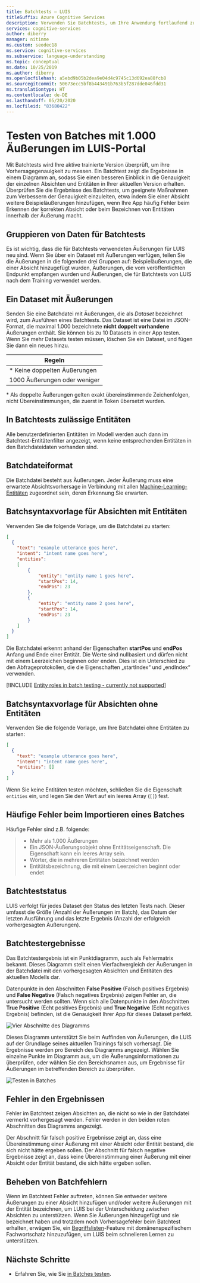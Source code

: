 ```yaml
---
title: Batchtests – LUIS
titleSuffix: Azure Cognitive Services
description: Verwenden Sie Batchtests, um Ihre Anwendung fortlaufend zu optimieren und ihr Sprachverständnis zu verbessern.
services: cognitive-services
author: diberry
manager: nitinme
ms.custom: seodec18
ms.service: cognitive-services
ms.subservice: language-understanding
ms.topic: conceptual
ms.date: 10/25/2019
ms.author: diberry
ms.openlocfilehash: a5ebd9b05b2dea9e04d4c9745c13d692ea88fcb8
ms.sourcegitcommit: 50673ecc5bf8b443491b763b5f287dde046fdd31
ms.translationtype: HT
ms.contentlocale: de-DE
ms.lasthandoff: 05/20/2020
ms.locfileid: "83680422"
---
```

# <a name="batch-testing-with-1000-utterances-in-luis-portal"></a>Testen von Batches mit 1.000 Äußerungen im LUIS-Portal

Mit Batchtests wird Ihre aktive trainierte Version überprüft, um ihre Vorhersagegenauigkeit zu messen. Ein Batchtest zeigt die Ergebnisse in einem Diagramm an, sodass Sie einen besseren Einblick in die Genauigkeit der einzelnen Absichten und Entitäten in Ihrer aktuellen Version erhalten. Überprüfen Sie die Ergebnisse des Batchtests, um geeignete Maßnahmen zum Verbessern der Genauigkeit einzuleiten, etwa indem Sie einer Absicht weitere Beispieläußerungen hinzufügen, wenn Ihre App häufig Fehler beim Erkennen der korrekten Absicht oder beim Bezeichnen von Entitäten innerhalb der Äußerung macht.

## <a name="group-data-for-batch-test"></a>Gruppieren von Daten für Batchtests

Es ist wichtig, dass die für Batchtests verwendeten Äußerungen für LUIS neu sind. Wenn Sie über ein Dataset mit Äußerungen verfügen, teilen Sie die Äußerungen in die folgenden drei Gruppen auf: Beispieläußerungen, die einer Absicht hinzugefügt wurden, Äußerungen, die vom veröffentlichten Endpunkt empfangen wurden und Äußerungen, die für Batchtests von LUIS nach dem Training verwendet werden.

## <a name="a-data-set-of-utterances"></a>Ein Dataset mit Äußerungen

Senden Sie eine Batchdatei mit Äußerungen, die als *Dataset* bezeichnet wird, zum Ausführen eines Batchtests. Das Dataset ist eine Datei im JSON-Format, die maximal 1.000 bezeichnete **nicht doppelt vorhandene** Äußerungen enthält. Sie können bis zu 10 Datasets in einer App testen. Wenn Sie mehr Datasets testen müssen, löschen Sie ein Dataset, und fügen Sie dann ein neues hinzu.

|**Regeln**|
|--|
|\* Keine doppelten Äußerungen|
|1000 Äußerungen oder weniger|

\* Als doppelte Äußerungen gelten exakt übereinstimmende Zeichenfolgen, nicht Übereinstimmungen, die zuerst in Token übersetzt wurden.

## <a name="entities-allowed-in-batch-tests"></a>In Batchtests zulässige Entitäten

Alle benutzerdefinierten Entitäten im Modell werden auch dann im Batchtest-Entitätenfilter angezeigt, wenn keine entsprechenden Entitäten in den Batchdateidaten vorhanden sind.

<a name="json-file-with-no-duplicates"></a>
<a name="example-batch-file"></a>

## <a name="batch-file-format"></a>Batchdateiformat

Die Batchdatei besteht aus Äußerungen. Jeder Äußerung muss eine erwartete Absichtsvorhersage in Verbindung mit allen [Machine-Learning-Entitäten](luis-concept-entity-types.md#types-of-entities) zugeordnet sein, deren Erkennung Sie erwarten.

## <a name="batch-syntax-template-for-intents-with-entities"></a>Batchsyntaxvorlage für Absichten mit Entitäten

Verwenden Sie die folgende Vorlage, um die Batchdatei zu starten:

```JSON
[
  {
    "text": "example utterance goes here",
    "intent": "intent name goes here",
    "entities":
    [
        {
            "entity": "entity name 1 goes here",
            "startPos": 14,
            "endPos": 23
        },
        {
            "entity": "entity name 2 goes here",
            "startPos": 14,
            "endPos": 23
        }
    ]
  }
]
```

Die Batchdatei erkennt anhand der Eigenschaften **startPos** und **endPos** Anfang und Ende einer Entität. Die Werte sind nullbasiert und dürfen nicht mit einem Leerzeichen beginnen oder enden. Dies ist ein Unterschied zu den Abfrageprotokollen, die die Eigenschaften „startIndex“ und „endIndex“ verwenden.

[!INCLUDE [Entity roles in batch testing - currently not supported](../../../includes/cognitive-services-luis-roles-not-supported-in-batch-testing.md)]

## <a name="batch-syntax-template-for-intents-without-entities"></a>Batchsyntaxvorlage für Absichten ohne Entitäten

Verwenden Sie die folgende Vorlage, um Ihre Batchdatei ohne Entitäten zu starten:

```JSON
[
  {
    "text": "example utterance goes here",
    "intent": "intent name goes here",
    "entities": []
  }
]
```

Wenn Sie keine Entitäten testen möchten, schließen Sie die Eigenschaft `entities` ein, und legen Sie den Wert auf ein leeres Array (`[]`) fest.


## <a name="common-errors-importing-a-batch"></a>Häufige Fehler beim Importieren eines Batches

Häufige Fehler sind z.B. folgende:

> * Mehr als 1.000 Äußerungen
> * Ein JSON-Äußerungsobjekt ohne Entitätseigenschaft. Die Eigenschaft kann ein leeres Array sein.
> * Wörter, die in mehreren Entitäten bezeichnet werden
> * Entitätsbezeichnung, die mit einem Leerzeichen beginnt oder endet

## <a name="batch-test-state"></a>Batchteststatus

LUIS verfolgt für jedes Dataset den Status des letzten Tests nach. Dieser umfasst die Größe (Anzahl der Äußerungen im Batch), das Datum der letzten Ausführung und das letzte Ergebnis (Anzahl der erfolgreich vorhergesagten Äußerungen).

<a name="sections-of-the-results-chart"></a>

## <a name="batch-test-results"></a>Batchtestergebnisse

Das Batchtestergebnis ist ein Punktdiagramm, auch als Fehlermatrix bekannt. Dieses Diagramm stellt einen Vierfachvergleich der Äußerungen in der Batchdatei mit den vorhergesagten Absichten und Entitäten des aktuellen Modells dar.

Datenpunkte in den Abschnitten **False Positive** (Falsch positives Ergebnis) und **False Negative** (Falsch negatives Ergebnis) zeigen Fehler an, die untersucht werden sollten. Wenn sich alle Datenpunkte in den Abschnitten **True Positive** (Echt positives Ergebnis) und **True Negative** (Echt negatives Ergebnis) befinden, ist die Genauigkeit Ihrer App für dieses Dataset perfekt.

![Vier Abschnitte des Diagramms](./media/luis-concept-batch-test/chart-sections.png)

Dieses Diagramm unterstützt Sie beim Auffinden von Äußerungen, die LUIS auf der Grundlage seines aktuellen Trainings falsch vorhersagt. Die Ergebnisse werden pro Bereich des Diagramms angezeigt. Wählen Sie einzelne Punkte im Diagramm aus, um die Äußerungsinformationen zu überprüfen, oder wählen Sie den Bereichsnamen aus, um Ergebnisse für Äußerungen im betreffenden Bereich zu überprüfen.

![Testen in Batches](./media/luis-concept-batch-test/batch-testing.png)

## <a name="errors-in-the-results"></a>Fehler in den Ergebnissen

Fehler im Batchtest zeigen Absichten an, die nicht so wie in der Batchdatei vermerkt vorhergesagt werden. Fehler werden in den beiden roten Abschnitten des Diagramms angezeigt.

Der Abschnitt für falsch positive Ergebnisse zeigt an, dass eine Übereinstimmung einer Äußerung mit einer Absicht oder Entität bestand, die sich nicht hätte ergeben sollen. Der Abschnitt für falsch negative Ergebnisse zeigt an, dass keine Übereinstimmung einer Äußerung mit einer Absicht oder Entität bestand, die sich hätte ergeben sollen.

## <a name="fixing-batch-errors"></a>Beheben von Batchfehlern

Wenn im Batchtest Fehler auftreten, können Sie entweder weitere Äußerungen zu einer Absicht hinzufügen und/oder weitere Äußerungen mit der Entität bezeichnen, um LUIS bei der Unterscheidung zwischen Absichten zu unterstützen. Wenn Sie Äußerungen hinzugefügt und sie bezeichnet haben und trotzdem noch Vorhersagefehler beim Batchtest erhalten, erwägen Sie, ein [Begriffslisten](luis-concept-feature.md)-Feature mit domänenspezifischem Fachwortschatz hinzuzufügen, um LUIS beim schnelleren Lernen zu unterstützen.

## <a name="next-steps"></a>Nächste Schritte

* Erfahren Sie, wie Sie [in Batches testen](luis-how-to-batch-test.md).
